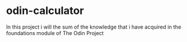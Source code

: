 # odin-calculator

In this project i will the sum of the knowledge that i have acquired in the foundations module of The Odin Project